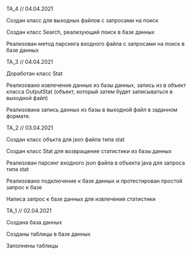 TA_4 // 04.04.2021

Создан класс для выходных файлов с запросами на поиск

Создан класс Search, реализующий поиск в базе данных

Реализован метод парсинга входного файла с запросами на поиск в базе данных

TA_3 // 04.04.2021

Доработан класс Stat

Реализовано извлечение данных из базы данных, запись из в объект класса OutputStat (объект, который затем будет записываться в выходной файл)

Реализована запись данных из базы в выходной файл в заданном формате.

TA_2 // 03.04.2021

Создан класс объкта для json файла типа stat

Создан класс Stat для возвращение статистики из базы данных

Реализован парсинг входного json файла в объекта java для запроса типа stat

Реализовано подключение к базе данных и протестирован простой запрос к базе

Написа запрос к базе данных для извлечения статистики

TA_1 // 02.04.2021

Создана база данных

Созданы таблицы в базе данных

Заполнены таблицы